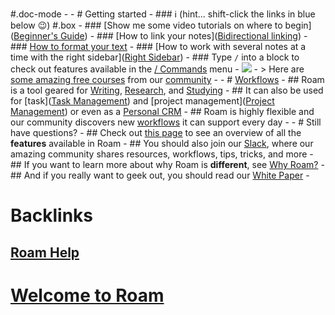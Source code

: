 #.doc-mode
    - 
    - # Getting started
        - ### ℹ️ (hint... shift-click the links in blue below 😉) #.box
        - ### [Show me some video tutorials on where to begin]([Beginner's Guide](<Beginner's Guide.md>))
            - ### [How to link your notes]([Bidirectional linking](<Bidirectional linking.md>))
            - ### [How to format your text]([Formatting](<Formatting.md>))
            - ### [How to work with several notes at a time with the right sidebar]([Right Sidebar](<Right Sidebar.md>))
        - ### Type `/` into a block to check out features available in the [/ Commands](</ Commands.md>) menu
            - ![](https://firebasestorage.googleapis.com/v0/b/firescript-577a2.appspot.com/o/imgs%2Fapp%2Fhelp-documentation%2Fvg4SUhgwIf.gif?alt=media&token=f4f682cb-e612-447a-83c1-9f4934818eaa)
        - > Here are [some amazing free courses](((eEUXylm_o))) from our [community]([Community](<Community.md>))
    - 
    - # [Workflows]([Workflows](<Workflows.md>))
        - ## Roam is a tool geared for [Writing](<Writing.md>), [Research](<Research.md>), and [Studying](<Studying.md>)
        - ## It can also be used for [task]([Task Management](<Task Management.md>)) and [project management]([Project Management](<Project Management.md>)) or even as a [Personal CRM](<Personal CRM.md>)
        - ## Roam is highly flexible and our community discovers new [workflows]([Workflows](<Workflows.md>)) it can support every day
    - 
    - # Still have questions?
        - ## Check out [this page]([Features](<Features.md>)) to see an overview of all the **features** available in Roam
        - ## You should also join our [Slack](https://join.slack.com/t/roamresearch/shared_invite/zt-xy0pd90x-c0KDkgh1BeLKyi0iUlJ1CA), where our amazing community shares resources, workflows, tips, tricks, and more
        - ## If you want to learn more about why Roam is __different__, see [Why Roam?](<Why Roam?.md>)
        - ## And if you really want to geek out, you should read our [White Paper](<White Paper.md>)
        - 

# Backlinks
## [Roam Help](<Roam Help.md>)
# [Welcome to Roam](<Welcome to Roam.md>)

